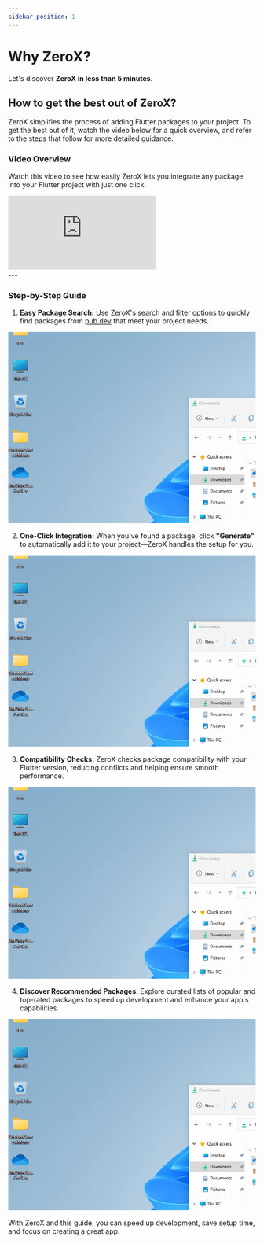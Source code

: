 ```yaml
---
sidebar_position: 1
---
```


# Why ZeroX?

Let's discover **ZeroX in less than 5 minutes**.

## How to get the best out of ZeroX?

ZeroX simplifies the process of adding Flutter packages to your project. To get the best out of it, watch the video below for a quick overview, and refer to the steps that follow for more detailed guidance.


### Video Overview

Watch this video to see how easily ZeroX lets you integrate any package into your Flutter project with just one click.

<div style={{ position : 'relative', paddingBottom : '56.25%', height : '0' }}><iframe style={{ position : 'absolute', top : '0', left : '0', width : '100%', height : '100%' }} width="560" height="315" src="https://www.youtube-nocookie.com/embed/F7WKovEFdnw" title="YouTube video player" frameborder="0" allow="accelerometer; autoplay; clipboard-write; encrypted-media; gyroscope; picture-in-picture" allowfullscreen></iframe></div>
---

### Step-by-Step Guide 

1. **Easy Package Search:** Use ZeroX's search and filter options to quickly find packages from [pub.dev](https://pub.dev) that meet your project needs.

![Locale Dropdown](./img/sample-gif.gif)

2. **One-Click Integration:** When you've found a package, click <b>"Generate"</b> to automatically add it to your project—ZeroX handles the setup for you.

![Locale Dropdown](./img/sample-gif.gif)

3. **Compatibility Checks:** ZeroX checks package compatibility with your Flutter version, reducing conflicts and helping ensure smooth performance.

![Locale Dropdown](./img/sample-gif.gif)

4. **Discover Recommended Packages:** Explore curated lists of popular and top-rated packages to speed up development and enhance your app's capabilities.

![Locale Dropdown](./img/sample-gif.gif)


With ZeroX and this guide, you can speed up development, save setup time, and focus on creating a great app.
